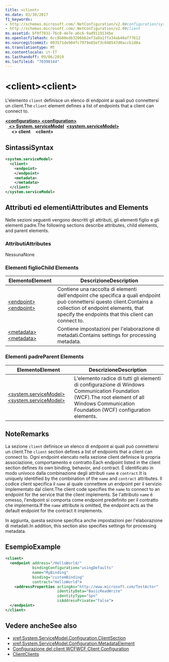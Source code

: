 ```yaml
---
title: <client>
ms.date: 03/30/2017
f1_keywords:
- http://schemas.microsoft.com/.NetConfiguration/v2.0#configuration/system.ServiceModel/client
- http://schemas.microsoft.com/.NetConfiguration/v2.0#client
ms.assetid: bf0f7031-76c8-4e7e-a6c6-9ad9119134be
ms.openlocfilehash: 6cc8b80edb3206bb2ef3a8a1ffa34ab40af77612
ms.sourcegitcommit: 093571de904fc7979e85ef3c048547d0accb1d8a
ms.translationtype: MT
ms.contentlocale: it-IT
ms.lasthandoff: 09/06/2019
ms.locfileid: "70398144"
---
```

# <a name="client"></a><span data-ttu-id="f69f2-101">\<client></span><span class="sxs-lookup"><span data-stu-id="f69f2-101">\<client></span></span>
<span data-ttu-id="f69f2-102">L'elemento `client` definisce un elenco di endpoint ai quali può connettersi un client.</span><span class="sxs-lookup"><span data-stu-id="f69f2-102">The `client` element defines a list of endpoints that a client can connect to.</span></span>  
  
<span data-ttu-id="f69f2-103">[ **\<configuration>** ](../configuration-element.md)</span><span class="sxs-lookup"><span data-stu-id="f69f2-103">[**\<configuration>**](../configuration-element.md)</span></span>\
<span data-ttu-id="f69f2-104">&nbsp;&nbsp;[ **\<> System. serviceModel**](system-servicemodel.md)</span><span class="sxs-lookup"><span data-stu-id="f69f2-104">&nbsp;&nbsp;[**\<system.serviceModel>**](system-servicemodel.md)</span></span>\
<span data-ttu-id="f69f2-105">&nbsp;&nbsp;&nbsp;&nbsp; **\<> client**</span><span class="sxs-lookup"><span data-stu-id="f69f2-105">&nbsp;&nbsp;&nbsp;&nbsp;**\<client>**</span></span>  
  
## <a name="syntax"></a><span data-ttu-id="f69f2-106">Sintassi</span><span class="sxs-lookup"><span data-stu-id="f69f2-106">Syntax</span></span>  
  
```xml  
<system.serviceModel>
  <client>
    <endpoint>
    </endpoint>
    <metadata>
    </metadata>
  </client>
</system.serviceModel>
```  
  
## <a name="attributes-and-elements"></a><span data-ttu-id="f69f2-107">Attributi ed elementi</span><span class="sxs-lookup"><span data-stu-id="f69f2-107">Attributes and Elements</span></span>  
 <span data-ttu-id="f69f2-108">Nelle sezioni seguenti vengono descritti gli attributi, gli elementi figlio e gli elementi padre.</span><span class="sxs-lookup"><span data-stu-id="f69f2-108">The following sections describe attributes, child elements, and parent elements.</span></span>  
  
### <a name="attributes"></a><span data-ttu-id="f69f2-109">Attributi</span><span class="sxs-lookup"><span data-stu-id="f69f2-109">Attributes</span></span>  
 <span data-ttu-id="f69f2-110">Nessuna</span><span class="sxs-lookup"><span data-stu-id="f69f2-110">None</span></span>  
  
### <a name="child-elements"></a><span data-ttu-id="f69f2-111">Elementi figlio</span><span class="sxs-lookup"><span data-stu-id="f69f2-111">Child Elements</span></span>  
  
|<span data-ttu-id="f69f2-112">Elemento</span><span class="sxs-lookup"><span data-stu-id="f69f2-112">Element</span></span>|<span data-ttu-id="f69f2-113">Descrizione</span><span class="sxs-lookup"><span data-stu-id="f69f2-113">Description</span></span>|  
|-------------|-----------------|  
|[<span data-ttu-id="f69f2-114">\<endpoint></span><span class="sxs-lookup"><span data-stu-id="f69f2-114">\<endpoint></span></span>](endpoint-of-client.md)|<span data-ttu-id="f69f2-115">Contiene una raccolta di elementi dell'endpoint che specifica a quali endpoint può connettersi questo client.</span><span class="sxs-lookup"><span data-stu-id="f69f2-115">Contains a collection of endpoint elements, that specify the endpoints that this client can connect to.</span></span>|  
|[<span data-ttu-id="f69f2-116">\<metadata></span><span class="sxs-lookup"><span data-stu-id="f69f2-116">\<metadata></span></span>](metadata.md)|<span data-ttu-id="f69f2-117">Contiene impostazioni per l'elaborazione di metadati.</span><span class="sxs-lookup"><span data-stu-id="f69f2-117">Contains settings for processing metadata.</span></span>|  
  
### <a name="parent-elements"></a><span data-ttu-id="f69f2-118">Elementi padre</span><span class="sxs-lookup"><span data-stu-id="f69f2-118">Parent Elements</span></span>  
  
|<span data-ttu-id="f69f2-119">Elemento</span><span class="sxs-lookup"><span data-stu-id="f69f2-119">Element</span></span>|<span data-ttu-id="f69f2-120">Descrizione</span><span class="sxs-lookup"><span data-stu-id="f69f2-120">Description</span></span>|  
|-------------|-----------------|  
|[<span data-ttu-id="f69f2-121">\<system.serviceModel></span><span class="sxs-lookup"><span data-stu-id="f69f2-121">\<system.serviceModel></span></span>](system-servicemodel.md)|<span data-ttu-id="f69f2-122">L'elemento radice di tutti gli elementi di configurazione di Windows Communication Foundation (WCF).</span><span class="sxs-lookup"><span data-stu-id="f69f2-122">The root element of all Windows Communication Foundation (WCF) configuration elements.</span></span>|  
  
## <a name="remarks"></a><span data-ttu-id="f69f2-123">Note</span><span class="sxs-lookup"><span data-stu-id="f69f2-123">Remarks</span></span>  
 <span data-ttu-id="f69f2-124">La sezione `client` definisce un elenco di endpoint ai quali può connettersi un client.</span><span class="sxs-lookup"><span data-stu-id="f69f2-124">The `client` section defines a list of endpoints that a client can connect to.</span></span> <span data-ttu-id="f69f2-125">Ogni endpoint elencato nella sezione client definisce la propria associazione, comportamento e contratto.</span><span class="sxs-lookup"><span data-stu-id="f69f2-125">Each endpoint listed in the client section defines its own binding, behavior, and contract.</span></span> <span data-ttu-id="f69f2-126">È identificato in modo univoco dalla combinazione degli attributi `name` e `contract`.</span><span class="sxs-lookup"><span data-stu-id="f69f2-126">It is uniquely identified by the combination of the `name` and `contract` attributes.</span></span> <span data-ttu-id="f69f2-127">Il codice client specifica il `name` al quale connettere un endpoint per il servizio implementato dal client.</span><span class="sxs-lookup"><span data-stu-id="f69f2-127">The client code specifies the `name` to connect to an endpoint for the service that the client implements.</span></span> <span data-ttu-id="f69f2-128">Se l'attributo `name` è omesso, l'endpoint si comporta come endpoint predefinito per il contratto che implementa.</span><span class="sxs-lookup"><span data-stu-id="f69f2-128">If the `name` attribute is omitted, the endpoint acts as the default endpoint for the contract it implements.</span></span>  
  
 <span data-ttu-id="f69f2-129">In aggiunta, questa sezione specifica anche impostazioni per l'elaborazione di metadati.</span><span class="sxs-lookup"><span data-stu-id="f69f2-129">In addition, this section also specifies settings for processing metadata.</span></span>  
  
## <a name="example"></a><span data-ttu-id="f69f2-130">Esempio</span><span class="sxs-lookup"><span data-stu-id="f69f2-130">Example</span></span>  
  
```xml  
<client>
  <endpoint address="/HelloWorld/"
            bindingConfiguration="usingDefaults"
            name="MyBinding"
            binding="customBinding"
            contract="HelloWorld">
    <addressProperties actingAs="http://www.microsoft.com/TestActor"
                       identityData="BasicReadWrite"
                       identityType="Spn"
                       isAddressPrivate="false">
  </endpoint>
</client>
```  
  
## <a name="see-also"></a><span data-ttu-id="f69f2-131">Vedere anche</span><span class="sxs-lookup"><span data-stu-id="f69f2-131">See also</span></span>

- <xref:System.ServiceModel.Configuration.ClientSection>
- <xref:System.ServiceModel.Configuration.MetadataElement>
- [<span data-ttu-id="f69f2-132">Configurazione del client WCF</span><span class="sxs-lookup"><span data-stu-id="f69f2-132">WCF Client Configuration</span></span>](../../../wcf/feature-details/client-configuration.md)
- [<span data-ttu-id="f69f2-133">Client</span><span class="sxs-lookup"><span data-stu-id="f69f2-133">Clients</span></span>](../../../wcf/feature-details/clients.md)
